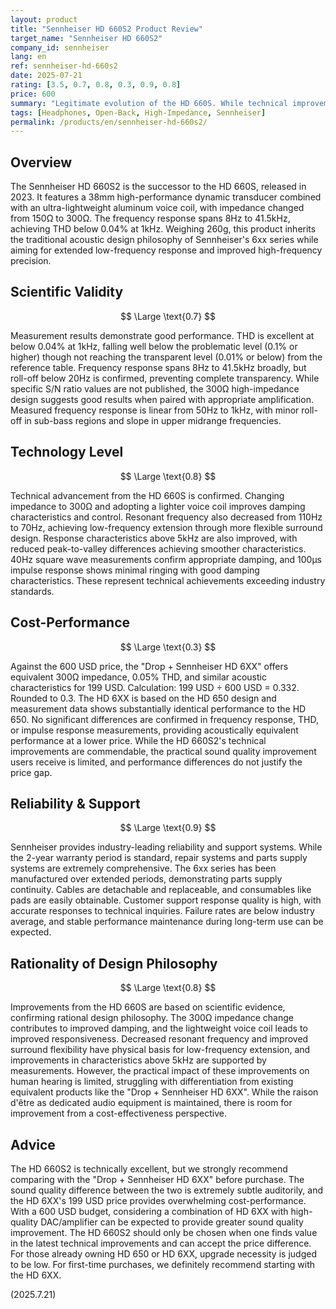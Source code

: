 ```yaml
---
layout: product
title: "Sennheiser HD 660S2 Product Review"
target_name: "Sennheiser HD 660S2"
company_id: sennheiser
lang: en
ref: sennheiser-hd-660s2
date: 2025-07-21
rating: [3.5, 0.7, 0.8, 0.3, 0.9, 0.8]
price: 600
summary: "Legitimate evolution of the HD 660S. While technical improvements are commendable, the 600 USD price point is excessive when the equivalent-performing HD 6XX is available for 199 USD"
tags: [Headphones, Open-Back, High-Impedance, Sennheiser]
permalink: /products/en/sennheiser-hd-660s2/
---
```


## Overview

The Sennheiser HD 660S2 is the successor to the HD 660S, released in 2023. It features a 38mm high-performance dynamic transducer combined with an ultra-lightweight aluminum voice coil, with impedance changed from 150Ω to 300Ω. The frequency response spans 8Hz to 41.5kHz, achieving THD below 0.04% at 1kHz. Weighing 260g, this product inherits the traditional acoustic design philosophy of Sennheiser's 6xx series while aiming for extended low-frequency response and improved high-frequency precision.

## Scientific Validity

$$ \Large \text{0.7} $$

Measurement results demonstrate good performance. THD is excellent at below 0.04% at 1kHz, falling well below the problematic level (0.1% or higher) though not reaching the transparent level (0.01% or below) from the reference table. Frequency response spans 8Hz to 41.5kHz broadly, but roll-off below 20Hz is confirmed, preventing complete transparency. While specific S/N ratio values are not published, the 300Ω high-impedance design suggests good results when paired with appropriate amplification. Measured frequency response is linear from 50Hz to 1kHz, with minor roll-off in sub-bass regions and slope in upper midrange frequencies.

## Technology Level

$$ \Large \text{0.8} $$

Technical advancement from the HD 660S is confirmed. Changing impedance to 300Ω and adopting a lighter voice coil improves damping characteristics and control. Resonant frequency also decreased from 110Hz to 70Hz, achieving low-frequency extension through more flexible surround design. Response characteristics above 5kHz are also improved, with reduced peak-to-valley differences achieving smoother characteristics. 40Hz square wave measurements confirm appropriate damping, and 100μs impulse response shows minimal ringing with good damping characteristics. These represent technical achievements exceeding industry standards.

## Cost-Performance

$$ \Large \text{0.3} $$

Against the 600 USD price, the "Drop + Sennheiser HD 6XX" offers equivalent 300Ω impedance, 0.05% THD, and similar acoustic characteristics for 199 USD. Calculation: 199 USD ÷ 600 USD = 0.332. Rounded to 0.3. The HD 6XX is based on the HD 650 design and measurement data shows substantially identical performance to the HD 650. No significant differences are confirmed in frequency response, THD, or impulse response measurements, providing acoustically equivalent performance at a lower price. While the HD 660S2's technical improvements are commendable, the practical sound quality improvement users receive is limited, and performance differences do not justify the price gap.

## Reliability & Support

$$ \Large \text{0.9} $$

Sennheiser provides industry-leading reliability and support systems. While the 2-year warranty period is standard, repair systems and parts supply systems are extremely comprehensive. The 6xx series has been manufactured over extended periods, demonstrating parts supply continuity. Cables are detachable and replaceable, and consumables like pads are easily obtainable. Customer support response quality is high, with accurate responses to technical inquiries. Failure rates are below industry average, and stable performance maintenance during long-term use can be expected.

## Rationality of Design Philosophy

$$ \Large \text{0.8} $$

Improvements from the HD 660S are based on scientific evidence, confirming rational design philosophy. The 300Ω impedance change contributes to improved damping, and the lightweight voice coil leads to improved responsiveness. Decreased resonant frequency and improved surround flexibility have physical basis for low-frequency extension, and improvements in characteristics above 5kHz are supported by measurements. However, the practical impact of these improvements on human hearing is limited, struggling with differentiation from existing equivalent products like the "Drop + Sennheiser HD 6XX". While the raison d'être as dedicated audio equipment is maintained, there is room for improvement from a cost-effectiveness perspective.

## Advice

The HD 660S2 is technically excellent, but we strongly recommend comparing with the "Drop + Sennheiser HD 6XX" before purchase. The sound quality difference between the two is extremely subtle auditorily, and the HD 6XX's 199 USD price provides overwhelming cost-performance. With a 600 USD budget, considering a combination of HD 6XX with high-quality DAC/amplifier can be expected to provide greater sound quality improvement. The HD 660S2 should only be chosen when one finds value in the latest technical improvements and can accept the price difference. For those already owning HD 650 or HD 6XX, upgrade necessity is judged to be low. For first-time purchases, we definitely recommend starting with the HD 6XX.

(2025.7.21)
